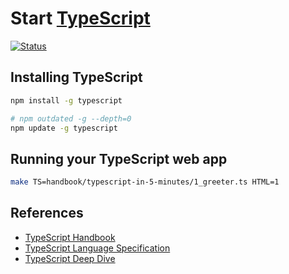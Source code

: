 # Start [TypeScript]

[TypeScript]: https://www.typescriptlang.org/

[![Status](https://img.shields.io/badge/TypeScript-3.9.5-brightgreen)](https://github.com/microsoft/TypeScript/tree/v3.9.5)

## Installing TypeScript

```bash
npm install -g typescript

# npm outdated -g --depth=0
npm update -g typescript
```

## Running your TypeScript web app

```bash
make TS=handbook/typescript-in-5-minutes/1_greeter.ts HTML=1
```

## References

* [TypeScript Handbook](https://www.typescriptlang.org/docs/home.html)
* [TypeScript Language Specification](https://github.com/Microsoft/TypeScript/blob/master/doc/spec.md)
* [TypeScript Deep Dive](https://basarat.gitbook.io/typescript/)

<!--
git clone --depth 1 https://github.com/microsoft/TypeScript-Handbook.git

cd TypeScript-Handbook/
touch pages/README.md

npm install -g gitbook-cli
gitbook serve pages

open http://localhost:4000
-->
